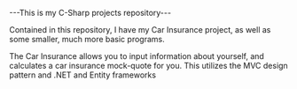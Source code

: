 ---This is my C-Sharp projects repository---

Contained in this repository, I have my Car Insurance project, as well as
some smaller, much more basic programs.

The Car Insurance allows you to input information about yourself, and calculates a
car insurance mock-quote for you. This utilizes the MVC design pattern and .NET and Entity 
frameworks 